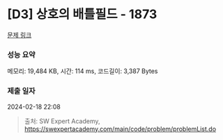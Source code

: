 # [D3] 상호의 배틀필드 - 1873 

[문제 링크](https://swexpertacademy.com/main/code/problem/problemDetail.do?contestProbId=AV5LyE7KD2ADFAXc) 

### 성능 요약

메모리: 19,484 KB, 시간: 114 ms, 코드길이: 3,387 Bytes

### 제출 일자

2024-02-18 22:08



> 출처: SW Expert Academy, https://swexpertacademy.com/main/code/problem/problemList.do